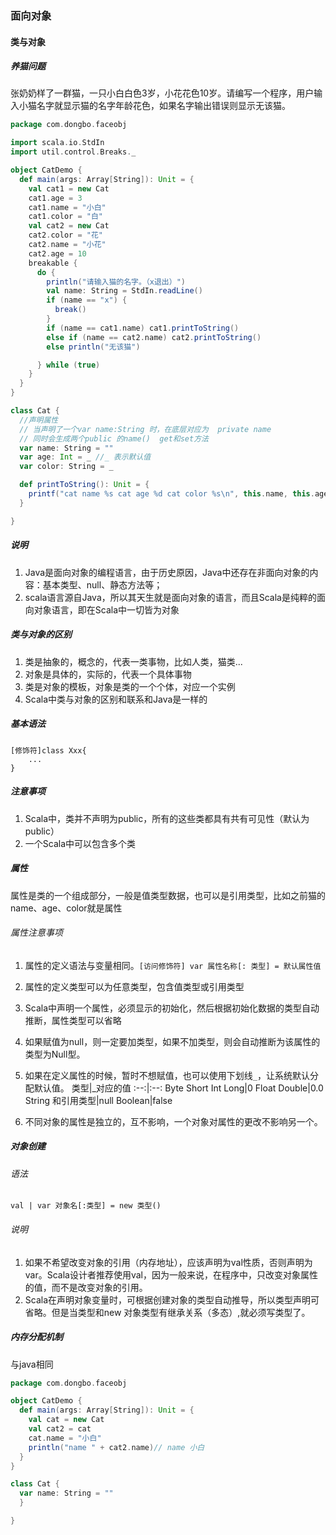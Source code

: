### 面向对象

#### 类与对象

##### 养猫问题

​	张奶奶样了一群猫，一只小白白色3岁，小花花色10岁。请编写一个程序，用户输入小猫名字就显示猫的名字年龄花色，如果名字输出错误则显示无该猫。
```scala
package com.dongbo.faceobj

import scala.io.StdIn
import util.control.Breaks._

object CatDemo {
  def main(args: Array[String]): Unit = {
    val cat1 = new Cat
    cat1.age = 3
    cat1.name = "小白"
    cat1.color = "白"
    val cat2 = new Cat
    cat2.color = "花"
    cat2.name = "小花"
    cat2.age = 10
    breakable {
      do {
        println("请输入猫的名字。（x退出）")
        val name: String = StdIn.readLine()
        if (name == "x") {
          break()
        }
        if (name == cat1.name) cat1.printToString()
        else if (name == cat2.name) cat2.printToString()
        else println("无该猫")

      } while (true)
    }
  }
}

class Cat {
  //声明属性
  // 当声明了一个var name:String 时，在底层对应为  private name
  // 同时会生成两个public 的name()  get和set方法
  var name: String = ""
  var age: Int = _ //_ 表示默认值
  var color: String = _

  def printToString(): Unit = {
    printf("cat name %s cat age %d cat color %s\n", this.name, this.age, this.color)
  }

}


```
##### 说明

1. Java是面向对象的编程语言，由于历史原因，Java中还存在非面向对象的内容：基本类型、null、静态方法等；
2. scala语言源自Java，所以其天生就是面向对象的语言，而且Scala是纯粹的面向对象语言，即在Scala中一切皆为对象

##### 类与对象的区别

1. 类是抽象的，概念的，代表一类事物，比如人类，猫类...
2. 对象是具体的，实际的，代表一个具体事物
3. 类是对象的模板，对象是类的一个个体，对应一个实例
4. Scala中类与对象的区别和联系和Java是一样的

##### 基本语法

```
[修饰符]class Xxx{
	...
}
```

##### 注意事项

1. Scala中，类并不声明为public，所有的这些类都具有共有可见性（默认为 public）
2. 一个Scala中可以包含多个类

##### 属性

属性是类的一个组成部分，一般是值类型数据，也可以是引用类型，比如之前猫的name、age、color就是属性

###### 属性注意事项

1. 属性的定义语法与变量相同。`[访问修饰符] var 属性名称[: 类型] = 默认属性值`
2. 属性的定义类型可以为任意类型，包含值类型或引用类型
3. Scala中声明一个属性，必须显示的初始化，然后根据初始化数据的类型自动推断，属性类型可以省略
4. 如果赋值为null，则一定要加类型，如果不加类型，则会自动推断为该属性的类型为Null型。
5. 如果在定义属性的时候，暂时不想赋值，也可以使用下划线`_`，让系统默认分配默认值。
类型|_对应的值
:--:|:--:
Byte Short Int Long|0
Float Double|0.0
String 和引用类型|null
Boolean|false

6. 不同对象的属性是独立的，互不影响，一个对象对属性的更改不影响另一个。

##### 对象创建

###### 语法

```
val | var 对象名[:类型] = new 类型()
```

###### 说明

1. 如果不希望改变对象的引用（内存地址），应该声明为val性质，否则声明为var。Scala设计者推荐使用val，因为一般来说，在程序中，只改变对象属性的值，而不是改变对象的引用。
2. Scala在声明对象变量时，可根据创建对象的类型自动推导，所以类型声明可省略。但是当类型和new 对象类型有继承关系（多态）,就必须写类型了。

##### 内存分配机制

与java相同

```scala
package com.dongbo.faceobj

object CatDemo {
  def main(args: Array[String]): Unit = {
    val cat = new Cat
    val cat2 = cat
    cat.name = "小白"
    println("name " + cat2.name)// name 小白
  }
}

class Cat {
  var name: String = ""
  }

}


```

